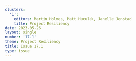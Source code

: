 ```yaml
---
clusters:
  '1':
    editors: Martin Holmes, Matt Huculak, Janelle Jenstad
    title: Project Resiliency
date: 2023-05-26
layout: single
number: '17.1'
theme: Project Resiliency
title: Issue 17.1
type: issue
---
```


